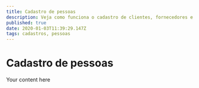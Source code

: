 ```yaml
---
title: Cadastro de pessoas
description: Veja como funciona o cadastro de clientes, fornecedores e outras pessoas para trabalhar com o GDOOR WEB
published: true
date: 2020-01-03T11:39:29.147Z
tags: cadastros, pessoas
---
```


# Cadastro de pessoas

Your content here
